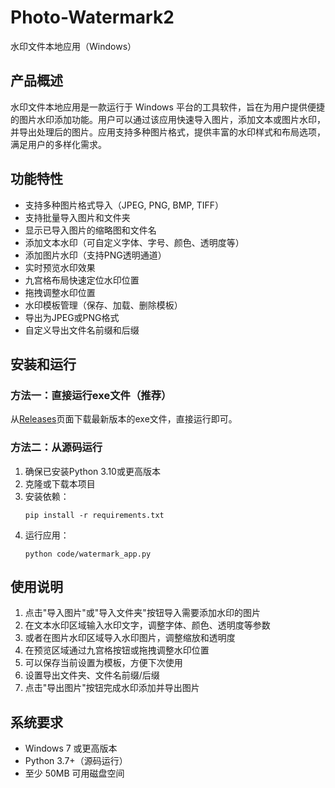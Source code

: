 # Photo-Watermark2

水印文件本地应用（Windows）

## 产品概述

水印文件本地应用是一款运行于 Windows 平台的工具软件，旨在为用户提供便捷的图片水印添加功能。用户可以通过该应用快速导入图片，添加文本或图片水印，并导出处理后的图片。应用支持多种图片格式，提供丰富的水印样式和布局选项，满足用户的多样化需求。

## 功能特性

- 支持多种图片格式导入（JPEG, PNG, BMP, TIFF）
- 支持批量导入图片和文件夹
- 显示已导入图片的缩略图和文件名
- 添加文本水印（可自定义字体、字号、颜色、透明度等）
- 添加图片水印（支持PNG透明通道）
- 实时预览水印效果
- 九宫格布局快速定位水印位置
- 拖拽调整水印位置
- 水印模板管理（保存、加载、删除模板）
- 导出为JPEG或PNG格式
- 自定义导出文件名前缀和后缀

## 安装和运行

### 方法一：直接运行exe文件（推荐）

从[Releases](https://github.com/TiAmo0616/Photo-Watermark2/releases)页面下载最新版本的exe文件，直接运行即可。

### 方法二：从源码运行

1. 确保已安装Python 3.10或更高版本
2. 克隆或下载本项目
3. 安装依赖：
   ```
   pip install -r requirements.txt
   ```
4. 运行应用：
   ```
   python code/watermark_app.py
   ```

## 使用说明

1. 点击"导入图片"或"导入文件夹"按钮导入需要添加水印的图片
2. 在文本水印区域输入水印文字，调整字体、颜色、透明度等参数
3. 或者在图片水印区域导入水印图片，调整缩放和透明度
4. 在预览区域通过九宫格按钮或拖拽调整水印位置
5. 可以保存当前设置为模板，方便下次使用
6. 设置导出文件夹、文件名前缀/后缀
7. 点击"导出图片"按钮完成水印添加并导出图片

## 系统要求

- Windows 7 或更高版本
- Python 3.7+（源码运行）
- 至少 50MB 可用磁盘空间

